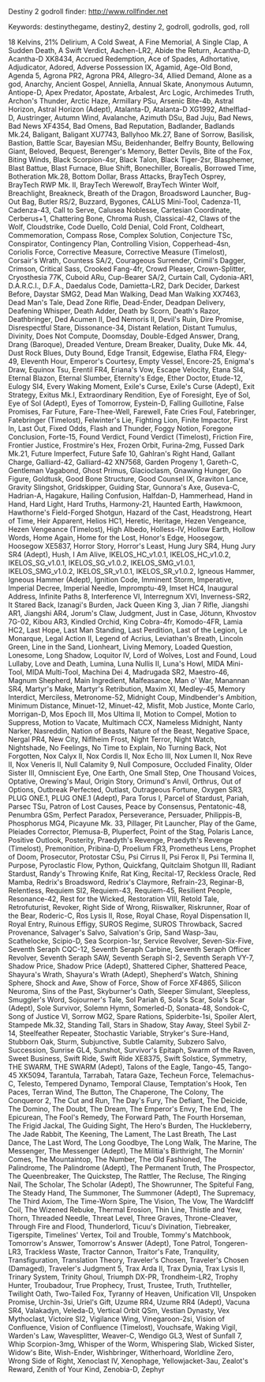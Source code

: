 Destiny 2 godroll finder:
http://www.rollfinder.net

Keywords: destinythegame, destiny2, destiny 2, godroll, godrolls, god, roll

18 Kelvins, 21% Delirium, A Cold Sweat, A Fine Memorial, A Single Clap, A Sudden Death, A Swift Verdict, Aachen-LR2, Abide the Return, Acantha-D, Acantha-D XK8434, Accrued Redemption, Ace of Spades, Adhortative, Adjudicator, Adored, Adverse Possession IX, Agamid, Age-Old Bond, Agenda 5, Agrona PR2, Agrona PR4, Allegro-34, Allied Demand, Alone as a god, Anarchy, Ancient Gospel, Anniella, Annual Skate, Anonymous Autumn, Antiope-D, Apex Predator, Apostate, Arbalest, Arc Logic, Archimedes Truth, Archon's Thunder, Arctic Haze, Armillary PSu, Arsenic Bite-4b, Astral Horizon, Astral Horizon (Adept), Atalanta-D, Atalanta-D XG1992, Athelflad-D, Austringer, Autumn Wind, Avalanche, Azimuth DSu, Bad Juju, Bad News, Bad News XF4354, Bad Omens, Bad Reputation, Badlander, Badlands Mk.24, Baligant, Baligant XU7743, Ballyhoo Mk.27, Bane of Sorrow, Basilisk, Bastion, Battle Scar, Bayesian MSu, Beidenhander, Belfry Bounty, Bellowing Giant, Beloved, Bequest, Berenger's Memory, Better Devils, Bite of the Fox, Biting Winds, Black Scorpion-4sr, Black Talon, Black Tiger-2sr, Blasphemer, Blast Battue, Blast Furnace, Blue Shift, Bonechiller, Borealis, Borrowed Time, Botheration Mk.28, Bottom Dollar, Brass Attacks, BrayTech Osprey, BrayTech RWP Mk. II, BrayTech Werewolf, BrayTech Winter Wolf, Breachlight, Breakneck, Breath of the Dragon, Broadsword Launcher, Bug-Out Bag, Butler RS/2, Buzzard, Bygones, CALUS Mini-Tool, Cadenza-11, Cadenza-43, Call to Serve, Calusea Noblesse, Cartesian Coordinate, Cerberus+1, Chattering Bone, Chroma Rush, Classical-42, Claws of the Wolf, Cloudstrike, Code Duello, Cold Denial, Cold Front, Coldheart, Commemoration, Compass Rose, Complex Solution, Conjecture TSc, Conspirator, Contingency Plan, Controlling Vision, Copperhead-4sn, Coriolis Force, Corrective Measure, Corrective Measure (Timelost), Corsair's Wrath, Countess SA/2, Courageous Surrender, Crimil's Dagger, Crimson, Critical Sass, Crooked Fang-4fr, Crowd Pleaser, Crown-Splitter, Cryosthesia 77K, Cuboid ARu, Cup-Bearer SA/2, Curtain Call, Cydonia-AR1, D.A.R.C.I., D.F.A., Daedalus Code, Damietta-LR2, Dark Decider, Darkest Before, Daystar SMG2, Dead Man Walking, Dead Man Walking XX7463, Dead Man's Tale, Dead Zone Rifle, Dead-Ender, Deadpan Delivery, Deafening Whisper, Death Adder, Death by Scorn, Death's Razor, Deathbringer, Ded Acumen II, Ded Nemoris II, Devil's Ruin, Dire Promise, Disrespectful Stare, Dissonance-34, Distant Relation, Distant Tumulus, Divinity, Does Not Compute, Doomsday, Double-Edged Answer, Drang, Drang (Baroque), Dreaded Venture, Dream Breaker, Duality, Duke Mk. 44, Dust Rock Blues, Duty Bound, Edge Transit, Edgewise, Elatha FR4, Elegy-49, Eleventh Hour, Emperor's Courtesy, Empty Vessel, Encore-25, Enigma's Draw, Equinox Tsu, Erentil FR4, Eriana's Vow, Escape Velocity, Etana SI4, Eternal Blazon, Eternal Slumber, Eternity's Edge, Ether Doctor, Etude-12, Eulogy SI4, Every Waking Moment, Exile's Curse, Exile's Curse (Adept), Exit Strategy, Exitus Mk.I, Extraordinary Rendition, Eye of Foresight, Eye of Sol, Eye of Sol (Adept), Eyes of Tomorrow, Eystein-D, Falling Guillotine, False Promises, Far Future, Fare-Thee-Well, Farewell, Fate Cries Foul, Fatebringer, Fatebringer (Timelost), Felwinter's Lie, Fighting Lion, Finite Impactor, First In, Last Out, Fixed Odds, Flash and Thunder, Foggy Notion, Foregone Conclusion, Forte-15, Found Verdict, Found Verdict (Timelost), Friction Fire, Frontier Justice, Frostmire's Hex, Frozen Orbit, Furina-2mg, Fussed Dark Mk.21, Future Imperfect, Future Safe 10, Gahlran's Right Hand, Gallant Charge, Galliard-42, Galliard-42 XN7568, Garden Progeny 1, Gareth-C, Gentleman Vagabond, Ghost Primus, Glacioclasm, Gnawing Hunger, Go Figure, Goldtusk, Good Bone Structure, Good Counsel IX, Graviton Lance, Gravity Slingshot, Gridskipper, Guiding Star, Gunnora's Axe, Guseva-C, Hadrian-A, Hagakure, Hailing Confusion, Halfdan-D, Hammerhead, Hand in Hand, Hard Light, Hard Truths, Harmony-21, Haunted Earth, Hawkmoon, Hawthorne's Field-Forged Shotgun, Hazard of the Cast, Headstrong, Heart of Time, Heir Apparent, Helios HC1, Heretic, Heritage, Hezen Vengeance, Hezen Vengeance (Timelost), High Albedo, Holless-IV, Hollow Earth, Hollow Words, Home Again, Home for the Lost, Honor's Edge, Hoosegow, Hoosegow XE5837, Horror Story, Horror's Least, Hung Jury SR4, Hung Jury SR4 (Adept), Hush, I Am Alive, IKELOS_HC_v1.0.1, IKELOS_HC_v1.0.2, IKELOS_SG_v1.0.1, IKELOS_SG_v1.0.2, IKELOS_SMG_v1.0.1, IKELOS_SMG_v1.0.2, IKELOS_SR_v1.0.1, IKELOS_SR_v1.0.2, Igneous Hammer, Igneous Hammer (Adept), Ignition Code, Imminent Storm, Imperative, Imperial Decree, Imperial Needle, Impromptu-49, Imset HC4, Inaugural Address, Infinite Paths 8, Interference VI, Interregnum XVI, Inverness-SR2, It Stared Back, Izanagi's Burden, Jack Queen King 3, Jian 7 Rifle, Jiangshi AR1, Jiangshi AR4, Jorum's Claw, Judgment, Just in Case, Jötunn, Khvostov 7G-02, Kibou AR3, Kindled Orchid, King Cobra-4fr, Komodo-4FR, Lamia HC2, Last Hope, Last Man Standing, Last Perdition, Last of the Legion, Le Monarque, Legal Action II, Legend of Acrius, Leviathan's Breath, Lincoln Green, Line in the Sand, Lionheart, Living Memory, Loaded Question, Lonesome, Long Shadow, Loquitor IV, Lord of Wolves, Lost and Found, Loud Lullaby, Love and Death, Lumina, Luna Nullis II, Luna's Howl, MIDA Mini-Tool, MIDA Multi-Tool, Machina Dei 4, Madrugada SR2, Maestro-46, Magnum Shepherd, Main Ingredient, Malfeasance, Man o' War, Manannan SR4, Martyr's Make, Martyr's Retribution, Maxim XI, Medley-45, Memory Interdict, Merciless, Metronome-52, Midnight Coup, Mindbender's Ambition, Minimum Distance, Minuet-12, Minuet-42, Misfit, Mob Justice, Monte Carlo, Morrigan-D, Mos Epoch III, Mos Ultima II, Motion to Compel, Motion to Suppress, Motion to Vacate, Multimach CCX, Nameless Midnight, Nanty Narker, Nasreddin, Nation of Beasts, Nature of the Beast, Negative Space, Nergal PR4, New City, Niflheim Frost, Night Terror, Night Watch, Nightshade, No Feelings, No Time to Explain, No Turning Back, Not Forgotten, Nox Calyx II, Nox Cordis II, Nox Echo III, Nox Lumen II, Nox Reve II, Nox Veneris II, Null Calamity 9, Null Composure, Occluded Finality, Older Sister III, Omniscient Eye, One Earth, One Small Step, One Thousand Voices, Optative, Orewing's Maul, Origin Story, Orimund's Anvil, Orthrus, Out of Options, Outbreak Perfected, Outlast, Outrageous Fortune, Oxygen SR3, PLUG ONE.1, PLUG ONE.1 (Adept), Para Torus I, Parcel of Stardust, Pariah, Parsec TSu, Patron of Lost Causes, Peace by Consensus, Pentatonic-48, Penumbra GSm, Perfect Paradox, Perseverance, Persuader, Philippis-B, Phosphorus MG4, Picayune Mk. 33, Pillager, Pit Launcher, Play of the Game, Pleiades Corrector, Plemusa-B, Pluperfect, Point of the Stag, Polaris Lance, Positive Outlook, Posterity, Praedyth's Revenge, Praedyth's Revenge (Timelost), Premonition, Pribina-D, Proelium FR3, Prometheus Lens, Prophet of Doom, Prosecutor, Protostar CSu, Psi Cirrus II, Psi Ferox II, Psi Termina II, Purpose, Pyroclastic Flow, Python, Quickfang, Quitclaim Shotgun III, Radiant Stardust, Randy's Throwing Knife, Rat King, Recital-17, Reckless Oracle, Red Mamba, Redrix's Broadsword, Redrix's Claymore, Refrain-23, Reginar-B, Relentless, Requiem SI2, Requiem-43, Requiem-45, Resilient People, Resonance-42, Rest for the Wicked, Restoration VIII, Retold Tale, Retrofuturist, Revoker, Right Side of Wrong, Riiswalker, Riskrunner, Roar of the Bear, Roderic-C, Ros Lysis II, Rose, Royal Chase, Royal Dispensation II, Royal Entry, Ruinous Effigy, SUROS Regime, SUROS Throwback, Sacred Provenance, Salvager's Salvo, Salvation's Grip, Sand Wasp-3au, Scathelocke, Scipio-D, Sea Scorpion-1sr, Service Revolver, Seven-Six-Five, Seventh Seraph CQC-12, Seventh Seraph Carbine, Seventh Seraph Officer Revolver, Seventh Seraph SAW, Seventh Seraph SI-2, Seventh Seraph VY-7, Shadow Price, Shadow Price (Adept), Shattered Cipher, Shattered Peace, Shayura's Wrath, Shayura's Wrath (Adept), Shepherd's Watch, Shining Sphere, Shock and Awe, Show of Force, Show of Force XF4865, Silicon Neuroma, Sins of the Past, Skyburner's Oath, Sleeper Simulant, Sleepless, Smuggler's Word, Sojourner's Tale, Sol Pariah 6, Sola's Scar, Sola's Scar (Adept), Sole Survivor, Solemn Hymn, Somerled-D, Sonata-48, Sondok-C, Song of Justice VI, Sorrow MG2, Spare Rations, Spiderbite-1si, Spoiler Alert, Stampede Mk.32, Standing Tall, Stars in Shadow, Stay Away, Steel Sybil Z-14, Steelfeather Repeater, Stochastic Variable, Stryker's Sure-Hand, Stubborn Oak, Sturm, Subjunctive, Subtle Calamity, Subzero Salvo, Succession, Sunrise GL4, Sunshot, Survivor's Epitaph, Swarm of the Raven, Sweet Business, Swift Ride, Swift Ride XE8375, Swift Solstice, Symmetry, THE SWARM, THE SWARM (Adept), Talons of the Eagle, Tango-45, Tango-45 XK5094, Tarantula, Tarrabah, Tatara Gaze, Techeun Force, Telemachus-C, Telesto, Tempered Dynamo, Temporal Clause, Temptation's Hook, Ten Paces, Terran Wind, The Button, The Chaperone, The Colony, The Conqueror 2, The Cut and Run, The Day's Fury, The Defiant, The Deicide, The Domino, The Doubt, The Dream, The Emperor's Envy, The End, The Epicurean, The Fool's Remedy, The Forward Path, The Fourth Horseman, The Frigid Jackal, The Guiding Sight, The Hero's Burden, The Huckleberry, The Jade Rabbit, The Keening, The Lament, The Last Breath, The Last Dance, The Last Word, The Long Goodbye, The Long Walk, The Marine, The Messenger, The Messenger (Adept), The Militia's Birthright, The Mornin' Comes, The Mountaintop, The Number, The Old Fashioned, The Palindrome, The Palindrome (Adept), The Permanent Truth, The Prospector, The Queenbreaker, The Quickstep, The Rattler, The Recluse, The Ringing Nail, The Scholar, The Scholar (Adept), The Showrunner, The Spiteful Fang, The Steady Hand, The Summoner, The Summoner (Adept), The Supremacy, The Third Axiom, The Time-Worn Spire, The Vision, The Vow, The Wardcliff Coil, The Wizened Rebuke, Thermal Erosion, Thin Line, Thistle and Yew, Thorn, Threaded Needle, Threat Level, Three Graves, Throne-Cleaver, Through Fire and Flood, Thunderlord, Ticuu's Divination, Tiebreaker, Tigerspite, Timelines' Vertex, Toil and Trouble, Tommy's Matchbook, Tomorrow's Answer, Tomorrow's Answer (Adept), Tone Patrol, Tongeren-LR3, Trackless Waste, Tractor Cannon, Traitor's Fate, Tranquility, Transfiguration, Translation Theory, Traveler's Chosen, Traveler's Chosen (Damaged), Traveler's Judgment 5, Trax Arda II, Trax Dynia, Trax Lysis II, Trinary System, Trinity Ghoul, Triumph DX-PR, Trondheim-LR2, Trophy Hunter, Troubadour, True Prophecy, Trust, Trustee, Truth, Truthteller, Twilight Oath, Two-Tailed Fox, Tyranny of Heaven, Unification VII, Unspoken Promise, Urchin-3si, Uriel's Gift, Uzume RR4, Uzume RR4 (Adept), Vacuna SR4, Valakadyn, Veleda-D, Vertical Orbit QSm, Vestian Dynasty, Vex Mythoclast, Victoire SI2, Vigilance Wing, Vinegaroon-2si, Vision of Confluence, Vision of Confluence (Timelost), Vouchsafe, Waking Vigil, Warden's Law, Wavesplitter, Weaver-C, Wendigo GL3, West of Sunfall 7, Whip Scorpion-3mg, Whisper of the Worm, Whispering Slab, Wicked Sister, Widow's Bite, Wish-Ender, Wishbringer, Witherhoard, Worldline Zero, Wrong Side of Right, Xenoclast IV, Xenophage, Yellowjacket-3au, Zealot's Reward, Zenith of Your Kind, Zenobia-D, Zephyr
